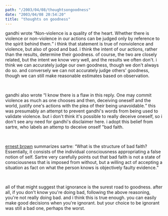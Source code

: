 ```yaml
---
path: "/2003/04/08/thoughtsongoodness" 
date: "2003/04/08 20:54:20" 
title: "thoughts on goodness" 
---
```

<p>gandhi wrote <q>Non-violence is a quality of the heart. Whether there is violence or non-violence in our actions can be judged only by reference to the spirit behind them.</q> i think that statement is true of nonviolence and violence, but also of good and bad. i think the intent of our actions, rather than the results, determine their goodness. of course, the two are closely related, but the intent we know very well, and the results we often don't. i think we can accurately judge our own goodness, though we don't always do so. and conversely we can not accurately judge others' goodness, though we can still make reasonable estimates based on observation.</p><br><p>gandhi also wrote <q>I know there is a flaw in this reply. One may commit violence as much as one chooses and then, deceiving oneself and the world, justify one's actions with the plea of their being unavoidable.</q> this was presumably an attempt to prevent gandhi's words from being used to validate violence. but i don't think it's possible to really deceive oneself, so i don't see any need for gandhi's disclaimer here. i adopt this belief from sartre, who labels an attemp to deceive onself "bad faith.</p><br><p><a href="http://ourworld.compuserve.com/homepages/billramey/sartre.htm">ernest brown</a> summarizes sartre: <q>What is the structure of bad faith? Essentially, it consists of the individual consciousness appropriating a false notion of self. Sartre very carefully points out that bad faith is not a state of consciousness that is imposed from without, but a willing act of accepting a situation as fact on what the person knows is objectively faulty evidence.</q></p><br><p>all of that might suggest that ignorance is the surest road to goodness. after all, if you don't know you're doing bad, following the above reasoning, you're not really doing bad. and i think this is true enough. you can easily make good decisions when you're ignorant. but your choice to be ignorant was still a bad one, perhaps the worst.</p>